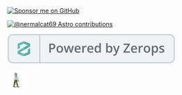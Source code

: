 [![Sponsor me on GitHub](https://img.shields.io/static/v1?label=Sponsor&message=%E2%9D%A4&logo=GitHub&color=%23fe8e86)](https://github.com/sponsors/nermalcat69)

[![@nermalcat69 Astro contributions](https://astro.badg.es/v2/contributor/nermalcat69.svg)](https://astro.badg.es/contributor/nermalcat69/)

<a href="https://zerops.io" target="_blank" rel="dofollow" >

![zerops](public/zerops.svg)

</a>

<!-- Discord link maybe -->

<img width="40px" alt="gif of rick" src="public/rickyy.gif" />


























<!-- 
OH MY YOU FOUND THIS


Hey, I'm Arjun Aditya, also known as Nermal or NermalCat69 on the internet. I'm a 17-year-old programmer, started coding at a young age. I love cats (though I don't hate dogs) and enjoy building and doing pull-ups. 

My journey in programming technically started at age 10 with C# in Unity. (I thought we were supposed to make our own games and play them :/ so I used to look for tutorials on how to make a game like Minecraft, considering I had no idea I could've played it for free using some client.) Other than that, I didn't have the time to build my own Minecraft, lol. -->

<!-- ### 🥪 Programming & Tools

Primarily, I work with TypeScript, Golang, PHP, Ruby, Bash, C, and Elixir, I am also exploring Rust at the moment. Additionally, I work with many frameworks and libraries for different use cases. 

For Deployments I stick with [Zerops](https://zerops.io), [Cloudflare Pages](https://pages.cloudflare.com) and [SST](https://sst.dev/).

For design, I use Figma, [CloudConvert](https://cloudconvert.com) to convert png/jpg to webp to reduce the size of an image(Don't ask me why i dont use ffmpeg), [Simple Image Resizer](https://simpleimageresizer.com) for resizing the image size(why tf are people using jpg and png everywhere on their site 😭).

I used to use [Skiff](https://skiff.com) for managing my work life, but now it's gone.

### 🍒 Get in Touch
  - <samp>
    <a target="_blank" href="https://arjunaditya.xyz">Personal Website</a> /
    <a target="_blank" href="https://nermalcat69.dev">My Projects Site</a> /
    <a target="_blank" href="https://www.producthunt.com/@nermalcat69">Product Hunt</a> /
    <a target="_blank" href="https://unsplash.com/@arjunaditya">Unsplash</a>
  </samp>

- Related to programming: meow@nermalcat69.dev
- Other inquiry: hey@arjunaditya.xyz
- <samp>
    <a target="_blank" href="https://instagram.com/nermalcat69">Instagram</a> /
    <a target="_blank" href="https://twitter.com/nermalcat69">Twitter</a> /
    <a target="_blank" href="https://discord.com/users/989106479699210310">Direct Message on Discord</a> /
    <a target="_blank" href="https://discord.gg/96FJqu8aPK">Discord Server</a>
  </samp>



### 💿 Stuff I've done so far

I've done a bunch of cool stuff. I've edited videos using Final Cut Pro X and created WordPress themes (for personal use), as well as Ghost.org themes (also for personal use). Sold websites on Flippa. Additionally, I used to write blogs on a website hosted on Ghost.org, which helped me gain a lot of insights about seo. Developed smart contracts on Solana and Ethereum, and built Discord bots using Typescript, among other cool projects. -->

 <!--  [![Discord Presence](https://lanyard.cnrad.dev/api/989106479699210310)](https://discord.com/users/989106479699210310) -->
